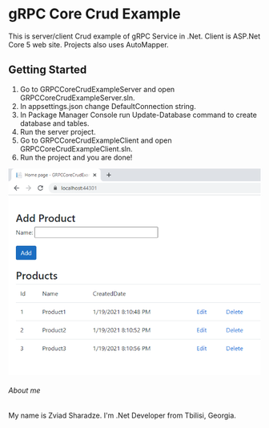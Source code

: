 # gRPC Core Crud Example

This is server/client Crud example of gRPC Service in .Net. Client is ASP.Net Core 5 web site. Projects also uses AutoMapper.

## Getting Started
1. Go to GRPCCoreCrudExampleServer and open GRPCCoreCrudExampleServer.sln.
1. In appsettings.json change DefaultConnection string.
2. In Package Manager Console run Update-Database command to create database and tables.
3. Run the server project.
4. Go to GRPCCoreCrudExampleClient and open GRPCCoreCrudExampleClient.sln.
5. Run the project and you are done!

![screenshot](https://github.com/zsharadze/GRPCCoreCrudExample/blob/master/Capture.png?raw=true)

###### About me
My name is Zviad Sharadze. I'm .Net Developer from Tbilisi, Georgia.
